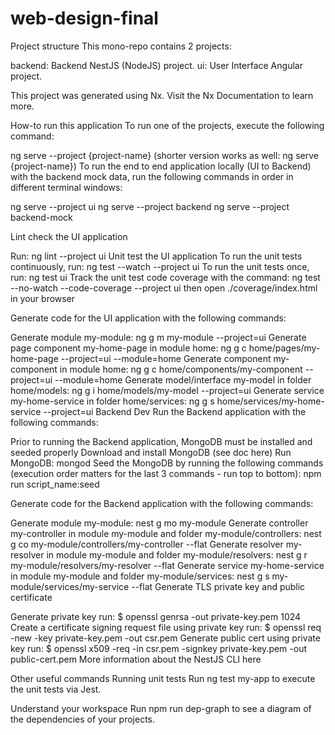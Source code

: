 # web-design-final 
Project structure
This mono-repo contains 2 projects:

backend: Backend NestJS (NodeJS) project. 
ui: User Interface Angular project.
 
This project was generated using Nx. Visit the Nx Documentation to learn more.

How-to run this application
To run one of the projects, execute the following command:

ng serve --project {project-name}
(shorter version works as well: ng serve {project-name})
To run the end to end application locally (UI to Backend) with the backend mock data, 
run the following commands in order in different terminal windows:

ng serve --project ui
ng serve --project backend
ng serve --project backend-mock
 
Lint check the UI application

Run: ng lint --project ui
Unit test the UI application 
To run the unit tests continuously, run: ng test --watch --project ui
To run the unit tests once, run: ng test ui
Track the unit test code coverage with the command: ng test --no-watch --code-coverage --project ui then open ./coverage/index.html in your browser
 
Generate code for the UI application with the following commands:

Generate module my-module: ng g m my-module --project=ui
Generate page component my-home-page in module home: ng g c home/pages/my-home-page --project=ui --module=home
Generate component my-component in module home: ng g c home/components/my-component --project=ui --module=home
Generate model/interface my-model in folder home/models: ng g i home/models/my-model --project=ui
Generate service my-home-service in folder home/services: ng g s home/services/my-home-service --project=ui
Backend Dev
Run the Backend application with the following commands:

Prior to running the Backend application, MongoDB must be installed and seeded properly
Download and install MongoDB (see doc here)
Run MongoDB: mongod
Seed the MongoDB by running the following commands (execution order matters for the last 3 commands - run top to bottom):
npm run script_name:seed
 
Generate code for the Backend application with the following commands:

Generate module my-module: nest g mo my-module
Generate controller my-controller in module my-module and folder my-module/controllers: nest g co my-module/controllers/my-controller --flat
Generate resolver my-resolver in module my-module and folder my-module/resolvers: nest g r my-module/resolvers/my-resolver --flat
Generate service my-home-service in module my-module and folder my-module/services: nest g s my-module/services/my-service --flat
Generate TLS private key and public certificate

Generate private key run: $ openssl genrsa -out private-key.pem 1024
Create a certificate signing request file using private key run: $ openssl req -new -key private-key.pem -out csr.pem
Generate public cert using private key run: $ openssl x509 -req -in csr.pem -signkey private-key.pem -out public-cert.pem
More information about the NestJS CLI here

Other useful commands
Running unit tests
Run ng test my-app to execute the unit tests via Jest.

 
Understand your workspace
Run npm run dep-graph to see a diagram of the dependencies of your projects.
